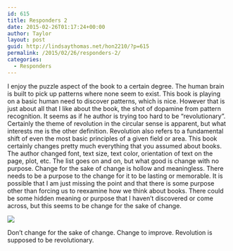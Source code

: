 ```yaml
---
id: 615
title: Responders 2
date: 2015-02-26T01:17:24+00:00
author: Taylor
layout: post
guid: http://lindsaythomas.net/hon2210/?p=615
permalink: /2015/02/26/responders-2/
categories:
  - Responders
---
```

I enjoy the puzzle aspect of the book to a certain degree. The human brain is built to pick up patterns where none seem to exist. This book is playing on a basic human need to discover patterns, which is nice. However that is just about all that I like about the book, the shot of dopamine from pattern recognition. It seems as if he author is trying too hard to be “revolutionary”. Certainly the theme of revolution in the circular sense is apparent, but what interests me is the other definition. Revolution also refers to a fundamental shift of even the most basic principles of a given field or area. This book certainly changes pretty much everything that you assumed about books. The author changed font, text size, text color, orientation of text on the page, plot, etc. The list goes on and on, but what good is change with no purpose. Change for the sake of change is hollow and meaningless. There needs to be a purpose to the change for it to be lasting or memorable. It is possible that I am just missing the point and that there is some purpose other than forcing us to reexamine how we think about books. There could be some hidden meaning or purpose that I haven’t discovered or come across, but this seems to be change for the sake of change.

![](http://4.bp.blogspot.com/-n3GZdMF2Yec/UXaGEOCaUaI/AAAAAAAABPc/hHn57Q6jMMs/s320/king_behead_change_good_thing_534365.jpg)

Don’t change for the sake of change. Change to improve. Revolution is supposed to be revolutionary.